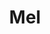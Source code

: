 ---
title: Mel
date: 
draft: false

# descripcion
description : Flor calada

materials: Plata 925

color: Plateado

dimensions: 1 cm

code: 01-03-0269

type: "Aros"

categories: []

price: $2.330,00

# Images
# first image will be shown in the product page
images:
  # - image: "images/path_to_image"
  # La ubicacion de las imagenes es imagenes/Aros/Aros.Microcubic/01-03-0269-mel
  - image: "./images/aros/microcubic/01-03-0269-flor-calada_a.jpeg"
  - image: "./images/aros/microcubic/01-03-0269-flor-calada_b.jpeg"
---